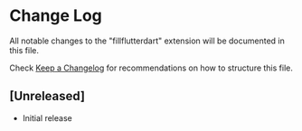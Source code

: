 # Change Log

All notable changes to the "fillflutterdart" extension will be documented in this file.

Check [Keep a Changelog](http://keepachangelog.com/) for recommendations on how to structure this file.

## [Unreleased]

- Initial release